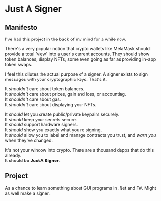 # Just A Signer

## Manifesto

I've had this project in the back of my mind for a while now. 

There's a very popular notion that crypto wallets like MetaMask should provide a total 'view' into a user's current accounts. They should show token balances, display NFTs, some even going as far as providing in-app token swaps.

I feel this dilutes the actual purpose of a signer. A signer exists to sign messages with your cryptographic keys. That's it. 

It _shouldn't_ care about token balances.  
It _shouldn't_ care about prices, gain and loss, or accounting.  
It _shouldn't_ care about gas.  
It _shouldn't_ care about displaying your NFTs.

It _should_ let you create public/private keypairs securely.  
It _should_ keep your secrets secure.  
It _should_ support hardware signers.  
It _should_ show you exactly what you're signing.  
It _should_ allow you to label and manage contracts you trust, and _warn you_ when they've changed.  

It's not your window into crypto. There are a thousand dapps that do this already.  
It should be **Just A Signer**.


## Project

As a chance to learn something about GUI programs in .Net and F#. Might as well make a signer.
